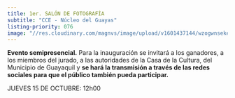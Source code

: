 ```yaml
---
title: 1er. SALÓN DE FOTOGRAFÍA
subtitle: "CCE - Núcleo del Guayas"
listing-priority: 076
image: "//res.cloudinary.com/magnvs/image/upload/v1601437144/wzogwnseketxwl9hgfds.jpg"
---
```


**Evento semipresencial.** Para la inauguración se invitará a los ganadores, a los miembros del jurado, a las autoridades de la Casa de la Cultura, del Municipio de Guayaquil y **se hará la transmisión a través de las redes sociales para que el público también pueda participar.**

JUEVES 15 DE OCTUBRE: 12h00
